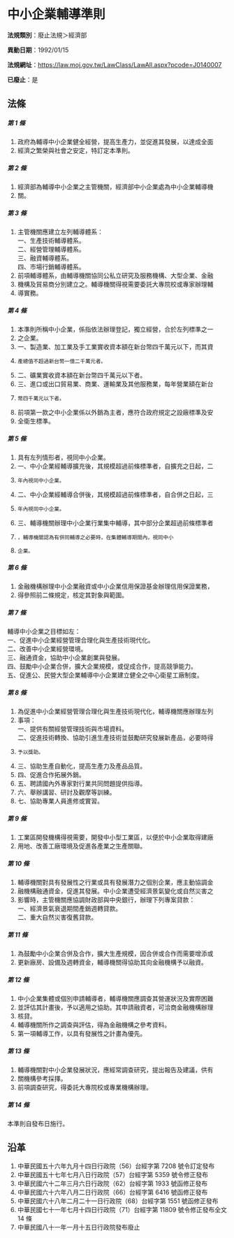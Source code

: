 # 中小企業輔導準則

**法規類別**：廢止法規＞經濟部

**異動日期**：1992/01/15  

**法規網址**：https://law.moj.gov.tw/LawClass/LawAll.aspx?pcode=J0140007

**已廢止**：是



## 法條
##### 第 1 條
1. 政府為輔導中小企業健全經營，提高生產力，並促進其發展，以達成全面
1. 經濟之繁榮與社會之安定，特訂定本準則。

##### 第 2 條
1. 經濟部為輔導中小企業之主管機關，經濟部中小企業處為中小企業輔導機
1. 關。

##### 第 3 條
1. 主管機關應建立左列輔導體系：  
一、生產技術輔導體系。  
二、經營管理輔導體系。  
三、融資輔導體系。  
四、市場行銷輔導體系。
1. 前項輔導體系，由輔導機關協同公私立研究及服務機構、大型企業、金融
1. 機構及貿易商分別建立之。輔導機關得視需要委託大專院校或專家辦理輔
1. 導實務。

##### 第 4 條
1. 本準則所稱中小企業，係指依法辦理登記，獨立經營，合於左列標準之一
1. 之企業。
1. 一、製造業、加工業及手工業實收資本額在新台幣四千萬元以下，而其資
1.     產總值不超過新台幣一億二千萬元者。
1. 二、礦業實收資本額在新台幣四千萬元以下者。
1. 三、進口或出口貿易業、商業、運輸業及其他服務業，每年營業額在新台
1.     幣四千萬元以下者。
1. 前項第一款之中小企業係以外銷為主者，應符合政府規定之設廠標準及安
1. 全衛生標準。

##### 第 5 條
1. 具有左列情形者，視同中小企業。
1. 一、中小企業經輔導擴充後，其規模超過前條標準者，自擴充之日起，二
1.     年內視同中小企業。
1. 二、中小企業經輔導合併後，其規模超過前條標準者，自合併之日起，三
1.     年內視同中小企業。
1. 三、輔導機關辦理中小企業行業集中輔導，其中部分企業超過前條標準者
1.     ，輔導機關認為有併同輔導之必要時，在集體輔導期間內，視同中小
1.     企業。

##### 第 6 條
1. 金融機構辦理中小企業融資或中小企業信用保證基金辦理信用保證業務，
1. 得參照前二條規定，核定其對象與範圍。

##### 第 7 條
輔導中小企業之目標如左：  
一、促進中小企業經營管理合理化與生產技術現代化。  
二、改善中小企業經營環境。  
三、融通資金，協助中小企業創業與發展。  
四、鼓勵中小企業合併，擴大企業規模，或促成合作，提高競爭能力。  
五、促進公、民營大型企業輔導中小企業建立健全之中心衛星工廠制度。

##### 第 8 條
1. 為促進中小企業經營管理合理化與生產技術現代化，輔導機關應辦理左列
1. 事項：  
一、提供有關經營管理技術與市場資料。  
二、促進技術轉換、協助引進生產技術並鼓勵研究發展新產品，必要時得
1.     予以獎助。
1. 三、協助生產自動化，提高生產力及產品品質。
1. 四、促進合作拓展外銷。
1. 五、聘請國內外專家對行業共同問題提供指導。
1. 六、舉辦講習、研討及觀摩等訓練。
1. 七、協助專業人員進修或實習。

##### 第 9 條
1. 工業區開發機構得視需要，開發中小型工業區，以便於中小企業取得建廠
1. 用地、改善工廠環境及促進各產業之生產關聯。

##### 第 10 條
1. 輔導機關對具有發展性之行業或具有發展潛力之個別企業，應主動協調金
1. 融機構融通資金，促進其發展。中小企業遭受經濟景氣變化或自然災害之
1. 影響時，主管機關應協調財政部與中央銀行，辦理下列專案貸款：  
一、經濟景氣衰退期間產銷週轉貸款。  
二、重大自然災害復舊貸款。

##### 第 11 條
1. 為鼓勵中小企業合併及合作，擴大生產規模，因合併或合作而需要增添或
1. 更新廠房、設備及週轉資金，輔導機關得協助其向金融機構予以融資。

##### 第 12 條
1. 中小企業集體或個別申請輔導者，輔導機關應調查其營運狀況及實際困難
1. 並評估其計畫後，予以適用之協助。其申請融資者，可洽商金融機構辦理
1. 核貸。
1. 輔導機關所作之調查與評估，得為金融機構之參考資料。
1. 第一項輔導工作，以具有發展性之計畫為優先。

##### 第 13 條
1. 輔導機關對中小企業發展狀況，應經常調查研究，提出報告及建議，供有
1. 關機構參考採擇。
1. 前項調查研究，得委託大專院校或專業機構辦理。

##### 第 14 條
本準則自發布日施行。

## 沿革
1. 中華民國五十六年九月十四日行政院（56）台經字第 7208 號令訂定發布
1. 中華民國五十七年七月八日行政院（57）台經字第 5359 號令修正發布
1. 中華民國六十二年三月六日行政院（62）台經字第 1933 號函修正發布
1. 中華民國六十六年八月二日行政院（66）台經字第 6416 號函修正發布
1. 中華民國六十八年二月二十一日行政院（68）台經字第 1551 號函修正發布
1. 中華民國七十一年七月十四日行政院（71）台經字第 11809  號令修正發布全文 14 條
1. 中華民國八十一年一月十五日行政院發布廢止
